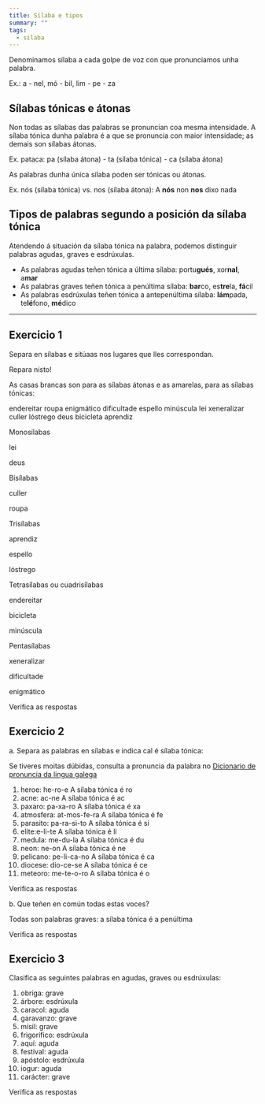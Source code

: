 ```yaml
---
title: Sílaba e tipos
summary: ""
tags:
  - silaba
---
```

Denominamos sílaba a cada golpe de voz con que pronunciamos unha palabra.

Ex.: <e-answer readonly=3>a</e-answer> - <e-answer size=3 highlight readonly>nel</e-answer>, <e-answer size=3 highlight readonly>mó - <e-answer readonly=3>bil</e-answer>, <e-answer readonly=3>lim</e-answer> - <e-answer size=3 highlight readonly>pe</e-answer> - <e-answer readonly=3>za</e-answer>

## Sílabas tónicas e átonas

Non todas as sílabas das palabras se pronuncian coa mesma intensidade. A sílaba
tónica dunha palabra é a que se pronuncia con maior intensidade; as demais son
sílabas átonas.

Ex. pataca: <e-answer size=3>pa</e-answer> (sílaba átona) - <e-answer size=3 highlight readonly>ta</e-answer> (sílaba tónica) - <e-answer size=3>ca</e-answer> (sílaba átona)

As palabras dunha única sílaba poden ser tónicas ou átonas.

Ex. <e-answer size=3 highlight readonly>nós</e-answer> (sílaba tónica) vs. <e-answer size=3>nos</e-answer> (sílaba átona): A **nós** non **nos** dixo nada

## Tipos de palabras segundo a posición da sílaba tónica

Atendendo á situación da sílaba tónica na palabra, podemos distinguir palabras
agudas, graves e esdrúxulas.

* As palabras agudas teñen tónica a última sílaba: portu**gués**, xor**nal**, a**mar**
* As palabras graves teñen tónica a penúltima sílaba: **bar**co, es**tre**la, **fá**cil
* As palabras esdrúxulas teñen tónica a antepenúltima sílaba: **lám**pada, te**lé**fono, **mé**dico

- - -

## Exercicio 1

Separa en sílabas e sitúaas nos lugares que lles correspondan.

Repara nisto!

As casas brancas son para as sílabas átonas e as amarelas, para as sílabas tónicas:

<e-layout>
<e-tag color=1>endereitar</e-tag>
<e-tag color=1>roupa</e-tag>
<e-tag color=1>enigmático</e-tag>
<e-tag color=1>dificultade</e-tag>
<e-tag color=1>espello</e-tag>
<e-tag color=1>minúscula</e-tag>
<e-tag color=1>lei</e-tag>
<e-tag color=1>xeneralizar</e-tag>
<e-tag color=1>culler</e-tag>
<e-tag color=1>lóstrego</e-tag>
<e-tag color=1>deus</e-tag>
<e-tag color=1>bicicleta</e-tag>
<e-tag color=1>aprendiz</e-tag>
</e-layout>

Monosílabas

<e-answer size=3 highlight readonly>lei</e-answer>

<e-answer size=3 highlight>deus</e-answer>

Bisílabas

<e-answer size=3>cu</e-answer><e-answer size=3 highlight>ller</e-answer>

<e-answer size=3 highlight>rou</e-answer><e-answer size=3>pa</e-answer>

Trisílabas

<e-answer size=3>a</e-answer><e-answer size=3>pren</e-answer><e-answer size=3 highlight>diz</e-answer>

<e-answer size=3>es</e-answer><e-answer size=3 highlight>pe</e-answer><e-answer size=3>llo</e-answer>

<e-answer size=3 highlight>lós</e-answer><e-answer size=3>tre</e-answer><e-answer size=3>go</e-answer>

Tetrasílabas ou cuadrisílabas

<e-answer size=3>en</e-answer><e-answer size=3>de</e-answer><e-answer size=3>rei</e-answer><e-answer size=3 highlight>tar</e-answer>

<e-answer size=3>bi</e-answer><e-answer size=3>ci</e-answer><e-answer size=3 highlight>cle</e-answer><e-answer size=3>ta</e-answer>

<e-answer size=3>mi</e-answer><e-answer size=3 highlight>nús</e-answer></e-answer><e-answer size=3>cu</e-answer><e-answer size=3>la</e-answer>

Pentasílabas

<e-answer size=3>xe</e-answer><e-answer size=3>ne</e-answer><e-answer size=3>ra</e-answer><e-answer size=3>li</e-answer><e-answer size=3 highlight>zar</e-answer>

<e-answer size=3>di</e-answer><e-answer size=3>fi</e-answer><e-answer size=3>cul</e-answer><e-answer size=3 highlight>ta</e-answer><e-answer size=3>de</e-answer>

<e-answer size=3>e</e-answer><e-answer size=3>nig</e-answer><e-answer size=3 highlight>má</e-answer><e-answer size=3>ti</e-answer><e-answer size=3>co</e-answer>

<e-validate>Verifica as respostas</e-validate>

## Exercicio 2

a. Separa as palabras en sílabas e indica cal é sílaba tónica:

Se tiveres moitas dúbidas, consulta a pronuncia da palabra no [Dicionario de pronuncia da lingua galega](https://ilg.usc.es/pronuncia/)

1. heroe: <e-answer readonly>he-ro-e</e-answer> A sílaba tónica é <e-answer readonly>ro</e-answer>
2. acne: <e-answer>ac-ne</e-answer> A sílaba tónica é <e-answer>ac</e-answer>
3. paxaro: <e-answer>pa-xa-ro</e-answer> A sílaba tónica é <e-answer>xa</e-answer>
4. atmosfera: <e-answer>at-mos-fe-ra</e-answer> A sílaba tónica é <e-answer>fe</e-answer>
5. parasito: <e-answer>pa-ra-si-to</e-answer> A sílaba tónica é <e-answer>si</e-answer>
6. elite:<e-answer>e-li-te</e-answer> A sílaba tónica é <e-answer>li</e-answer>
7. medula: <e-answer>me-du-la</e-answer> A sílaba tónica é <e-answer>du</e-answer>
8. neon: <e-answer>ne-on</e-answer> A sílaba tónica é <e-answer>ne</e-answer>
9. pelicano: <e-answer>pe-li-ca-no</e-answer> A sílaba tónica é <e-answer>ca</e-answer>
10. diocese: <e-answer>dio-ce-se</e-answer> A sílaba tónica é <e-answer>ce</e-answer>
11. meteoro: <e-answer>me-te-o-ro</e-answer> A sílaba tónica é <e-answer>o</e-answer>

<e-validate>Verifica as respostas</e-validate>

b. Que teñen en común todas estas voces?

Todas son palabras <e-answer>graves</e-answer>: a sílaba tónica é a <e-answer>penúltima</e-answer>

<e-validate>Verifica as respostas</e-validate>

## Exercicio 3

Clasifica as seguintes palabras en agudas, graves ou esdrúxulas:

1. obriga: <e-answer readonly>grave</e-answer>
2. árbore: <e-answer> esdrúxula </e-answer>
3. caracol: <e-answer> aguda </e-answer>
4. garavanzo: <e-answer> grave </e-answer>
5. mísil: <e-answer> grave </e-answer>
6. frigorífico: <e-answer> esdrúxula </e-answer>
7. aquí: <e-answer> aguda </e-answer>
8. festival: <e-answer> aguda </e-answer>
9. apóstolo: <e-answer> esdrúxula </e-answer>
10. iogur: <e-answer> aguda </e-answer>
11. carácter: <e-answer> grave </e-answer>

<e-validate>Verifica as respostas</e-validate>
